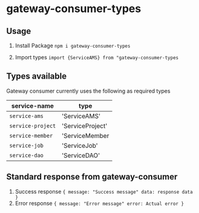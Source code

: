 # gateway-consumer-types

## Usage

1.  Install Package
    `npm i gateway-consumer-types`

2.  Import types
    `import {ServiceAMS} from "gateway-consumer-types`

## Types available

Gateway consumer currently uses the following as required types

| service-name      | type             |
| ----------------- | ---------------- |
| `service-ams`     | 'ServiceAMS'     |
| `service-project` | 'ServiceProject' |
| `service-member`  | 'ServiceMember   |
| `service-job`     | 'ServiceJob'     |
| `service-dao`     | 'ServiceDAO'     |

## Standard response from gateway-consumer

1. Success response
   `{ message: "Success message" data: response data }`
2. Error response
   `{ message: "Error message" error: Actual error }`
